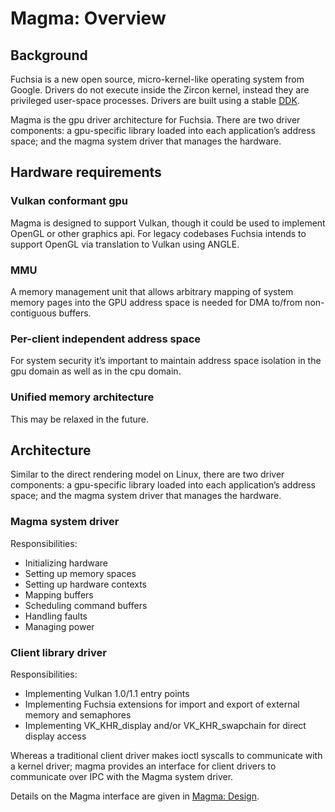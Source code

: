 Magma: Overview
===============

## Background

Fuchsia is a new open source, micro-kernel-like operating system from Google.  Drivers do not execute inside the Zircon kernel, instead they are privileged user-space processes.  Drivers are built using a stable [DDK](/zircon/docs/ddk/overview.md).

Magma is the gpu driver architecture for Fuchsia. There are two driver components: a gpu-specific library loaded into each application’s address space; and the magma system driver that manages the hardware.

## Hardware requirements

### Vulkan conformant gpu
Magma is designed to support Vulkan, though it could be used to implement OpenGL or other graphics api.  For legacy codebases Fuchsia intends to support OpenGL via translation to Vulkan using ANGLE.

### MMU
A memory management unit that allows arbitrary mapping of system memory pages into the GPU address space is needed for DMA to/from non-contiguous buffers.

### Per-client independent address space
For system security it’s important to maintain address space isolation in the gpu domain as well as in the cpu domain.

### Unified memory architecture
This may be relaxed in the future.

## Architecture

Similar to the direct rendering model on Linux, there are two driver components: a gpu-specific library loaded into each application’s address space; and the magma system driver that manages the hardware.

### Magma system driver

Responsibilities:
* Initializing hardware
* Setting up memory spaces
* Setting up hardware contexts
* Mapping buffers
* Scheduling command buffers
* Handling faults
* Managing power

### Client library driver

Responsibilities:
* Implementing Vulkan 1.0/1.1 entry points
* Implementing Fuchsia extensions for import and export of external memory and semaphores
* Implementing VK_KHR_display and/or VK_KHR_swapchain for direct display access

Whereas a traditional client driver makes ioctl syscalls to communicate with a kernel driver; magma provides an interface for client drivers to communicate over IPC with the Magma system driver.

Details on the Magma interface are given in [Magma: Design](design.md).

